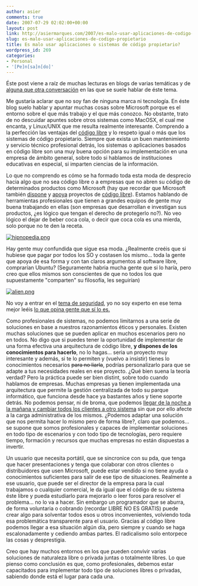 ```yaml
---
author: asier
comments: true
date: 2007-07-29 02:02:00+00:00
layout: post
link: http://asiermarques.com/2007/es-malo-usar-aplicaciones-de-codigo-propietario/
slug: es-malo-usar-aplicaciones-de-codigo-propietario
title: Es malo usar aplicaciones o sistemas de código propietario?
wordpress_id: 269
categories:
- Personal
- '[Pe]n[sa]n[do]'
---
```


Éste post viene a raíz de muchas lecturas en blogs de varias temáticas y de [alguna que otra conversación](http://www.diarioip.com/2006/11/13/el-ojo-pblico-ataques-desde-microsoft) en las que se suele hablar de éste tema.

Me gustaría aclarar que no soy fan de ninguna marca ni tecnología. En éste blog suelo hablar y apuntar muchas cosas sobre Microsoft porque es el entorno sobre el que más trabajo y el que más conozco. No obstante, trato de no descuidar apuntes sobre otros sistemas como MacOSX, el cual me encanta, y Linux/UNIX que me resulta realmente interesante.
Comprendo a la perfección las ventajas del [código libre](http://es.wikipedia.org/wiki/C%C3%B3digo_abierto) y lo respeto igual o más que los sistemas de código propietario. Siempre que exista un buen mantenimiento y servicio técnico profesional detrás, los sistemas o aplicaciones basados en código libre son una muy buena opción para su implementación en una empresa de ámbito general, sobre todo si hablamos de instituciones educativas en especial, si imparten ciencias de la información.

Lo que no comprendo es cómo se ha formado toda esta moda de desprecio hacia algo que no sea código libre o a empresas que no abren su código de determinados productos como Microsoft (hay que recordar que Microsoft también [dispone](http://www.codeplex.com/) y [apoya](http://www.microsoft.com/opensource/default.mspx) proyectos de [código libre](http://port25.technet.com)).  Estamos hablando de herramientas profesionales que tienen a grandes equipos de gente muy buena trabajando en ellas (son empresas que desarrollan e investigan sus productos, ¿es lógico que tengan el derecho de protegerlo no?).  No veo lógico el dejar de beber coca cola, o decir que coca cola es una mierda, solo porque no te den la receta.

[](http://www.asiermarques.com/wp-content/uploads/2007/07/hipnopedia.png)


[![hipnopedia.png](http://www.asiermarques.com/wp-content/uploads/2007/07/hipnopedia.png)](http://www.asiermarques.com/wp-content/uploads/2007/07/hipnopedia.png)


 Hay gente muy confundida que sigue esa moda. ¿Realmente creéis que si hubiese que pagar por todos los SO y costasen los mismo… toda la gente que apoya de esa forma y con tan claros argumentos al software libre, comprarían Ubuntu? (Seguramente habria mucha gente que si lo haría, pero creo que ellos mismos son conscientes de que no todos los que supuestamente "comparten" su filosofía, les seguirían)

[](http://www.asiermarques.com/wp-content/uploads/2007/07/alien.png)


[![alien.png](http://www.asiermarques.com/wp-content/uploads/2007/07/alien.png)](http://www.asiermarques.com/wp-content/uploads/2007/07/alien.png)


 No voy a entrar en el [tema de seguridad](http://www.kriptopolis.org/node/4067), yo no soy experto en ese tema  mejor leéis [lo que opina gente que sí lo es.](http://elladodelmal.blogspot.com/2007/06/el-que-no-sabe-es-como-el-que-no-ve.html)

Como profesionales de sistemas, no podemos limitarnos a una serie de soluciones en base a nuestros razonamientos éticos y personales. Existen muchas soluciones que se pueden aplicar en muchos escenarios pero no en todos. No digo que si puedes tener la oportunidad de implementar de una forma efectiva una arquitectura de código libre, **y dispones de los conocimientos para hacerlo**, no lo hagas… seria un proyecto muy interesante y además, si te lo permiten y (vuelvo a insistir) tienes lo conocimientos necesarios <strike>para no liarla</strike>, podrías personalizarlo para que se adapte a tus necesidades reales en ese proyecto. ¿Qué bien suena la teoría verdad? Pero la práctica puede ser bien distint, sobre todo cuando hablamos de empresas.
Muchas empresas ya tienen implementada una arquitectura que permite la gestión centralizada de todo su parque informático, que funciona desde hace ya bastantes años y tiene soporte detrás. No podemos pensar, ni de broma, que podemos [llegar de la noche a la mañana y cambiar todos los clientes a otro sistema](http://www.enriquedans.com/2007/07/la-experiencia-de-implantar-vista-en-la-empresa.html) sin que por ello afecte a la carga administrativa de los mismos. ¿Podemos adaptar una solución que nos permita hacer lo mismo pero de forma libre?, claro que podemos... se supone que somos profesionales y capaces de implementar soluciones en todo tipo de escenarios y con todo tipo de tecnologías, pero requiere tiempo, formación y recursos que muchas empresas no están dispuestas a invertir.

Un usuario que necesita portátil, que se sincronice con su pda, que tenga que hacer presentaciones y tenga que colaborar con otros clientes o distribuidores que usen Microsoft, puede estar vendido si no tiene ayuda o conocimientos suficientes para salir de ese tipo de situaciones. Realmente a ese usuario, que puede ser el director de la empresa para la cual trabajamos o cualquier comercial, le da igual que el código de su sistema éste libre y pueda estudiarlo para mejorarlo o leer foros para resolver el problema… no lo va a hacer.
Sin embargo un programador que se aburra, de forma voluntaria o cobrando (recordar LIBRE NO ES GRATIS) puede crear algo para solventar todos esos u otros inconvenientes, volviendo toda esa problemática transparente para el usuario. Gracias al código libre podemos llegar a esa situación algún día, pero siempre y cuando se haga escalonadamente y cediendo ambas partes. El radicalismo solo entorpece las cosas y desprestigia.

Creo que hay muchos entornos en los que pueden convivir varias soluciones de naturaleza libre o privada juntas o totalmente libres. Lo que pienso como conclusión es que, como profesionales, debemos estar capacitados para implementar todo tipo de soluciones libres o privadas, sabiendo donde está el lugar para cada una.
